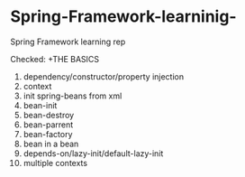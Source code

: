 # Spring-Framework-learninig-
Spring Framework learning rep

Checked:
 +THE BASICS
  1) dependency/constructor/property injection
  2) context
  3) init spring-beans from xml
  4) bean-init
  5) bean-destroy
  6) bean-parrent
  7) bean-factory
  8) bean in a bean
  9) depends-on/lazy-init/default-lazy-init
  10) multiple contexts
